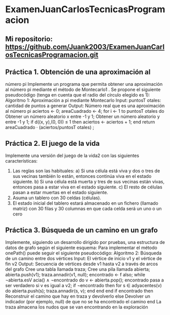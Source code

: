 # ExamenJuanCarlosTecnicasProgramacion
## Mi repositorio: https://github.com/Juank2003/ExamenJuanCarlosTecnicasProgramacion.git
## Práctica 1. Obtención de una aproximación al
número pi
Implemente un programa que permita obtener una aproximación al número
pi mediante el método de Montecarlo1
. Se propone el siguiente pseudocódigo
(tenga en cuenta que el radio del círculo elegido es 1):
Algoritmo 1: Aproximación a pi mediante Montecarlo
Input: puntosT otales: cantidad de puntos a generar
Output: Número real que es una aproximación al número pi
aciertos ← 0;
areaCuadrado ← 4;
for i ← 1 to puntosT otales do
Obtener un número aleatorio x entre -1 y 1;
Obtener un número aleatorio y entre -1 y 1;
if d((x, y),(0, 0)) ≤ 1 then aciertos ← aciertos + 1;
end
return areaCuadrado · (aciertos/puntosT otales) ;
##  Práctica 2. El juego de la vida
Implemente una versión del juego de la vida2
con las siguientes características:
1. Las reglas son las habituales:
a) Si una célula está viva y dos o tres de sus vecinas también lo están,
entonces continúa viva en el estado siguiente.
b) Si una célula está muerta y tres de sus vecinas están vivas, entonces pasa a estar viva en el estado siguiente.
c) El resto de células pasan a estar muertas en el estado siguiente.
2. Asuma un tablero con 30 celdas (células).
3. El estado inicial del tablero estará almacenado en un fichero (llamado
matriz) con 30 filas y 30 columnas en que cada celda será un uno o un
cero
##  Práctica 3. Búsqueda de un camino en un grafo
Implemente, siguiendo un desarrollo dirigido por pruebas, una estructura de
datos de grafo según el siguiente esquema:
Para implementar el método onePath() puede seguir el siguiente pseudocódigo:
Algoritmo 2: Búsqueda de un camino entre dos vértices
Input: El vértice de inicio v1 y el vértice de fin v2
Output: Secuencia de vértices desde v1 hasta v2 a través de arcos
del grafo
Cree una tabla llamada traza;
Cree una pila llamada abierta;
abierta.push(v1);
traza.annadir(v1, null);
encontrado ← f also;
while ¬abierta.esV acia() ∧ ¬encontrado do
v ← abierta.pop();
encontrado pasa a ser verdadero si v es igual a v2;
if ¬encontrado then
for s ∈ adyacentes(v) do
abierta.push(s);
traza.annadir(s, v);
end
end
end
if encontrado then
Reconstruir el camino que hay en traza y devolverlo
else
Devolver un indicador (por ejemplo, null) de que no se ha
encontrado el camino
end
La traza almacena los nudos que se van encontrando en la exploración
